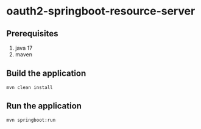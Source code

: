 # oauth2-springboot-resource-server

## Prerequisites 
1. java 17
2. maven

## Build the application
```shell
mvn clean install
```

## Run the application
```shell
mvn springboot:run
```
